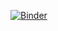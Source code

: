 [![Binder](https://notebooks.gesis.org/binder/badge_logo.svg)](https://notebooks.gesis.org/binder/v2/gh/gesiscss/API_SMM_exercise/master/)

